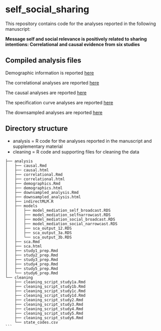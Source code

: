 # self_social_sharing
This repository contains code for the analyses reported in the following manuscript:

**Message self and social relevance is positively related to sharing intentions: Correlational and causal evidence from six studies**


## Compiled analysis files

Demographic information is reported [here](https://cnlab.github.io/self_social_sharing/analysis/demographics)

The correlational analyses are reported [here](https://cnlab.github.io/self_social_sharing/analysis/correlational)

The causal analyses are reported [here](https://cnlab.github.io/self_social_sharing/analysis/correlational)

The specification curve analyses are reported [here](https://cnlab.github.io/self_social_sharing/analysis/sca)

The downsampled analyses are reported [here](https://cnlab.github.io/self_social_sharing/analysis/downsampled)


## Directory structure

* analysis = R code for the analyses reported in the manuscript and supplementary material
* cleaning = R code and supporting files for cleaning the data

````
├── analysis
│	├── causal.Rmd
│	├── causal.html
│	├── correlational.Rmd
│	├── correlational.html
│	├── demographics.Rmd
│	├── demographics.html
│	├── downsampled_analysis.Rmd
│	├── downsampled_analysis.html
│	├── indirectMLM.R
│	├── models
│	│	├── model_mediation_self_broadcast.RDS
│	│	├── model_mediation_selfnarrowcast.RDS
│	│	├── model_mediation_social_broadcast.RDS
│	│	├── model_mediation_social_narrowcast.RDS
│	│	├── sca_output_12.RDS
│	│	├── sca_output_3a.RDS
│	│	└── sca_output_3b.RDS
│	├── sca.Rmd
│	├── sca.html
│	├── study1_prep.Rmd
│	├── study2_prep.Rmd
│	├── study3_prep.Rmd
│	├── study4_prep.Rmd
│	├── study5_prep.Rmd
│	└── study6_prep.Rmd
└── cleaning
	├── cleaning_script_study1a.Rmd
	├── cleaning_script_study1b.Rmd
	├── cleaning_script_study1c.Rmd
	├── cleaning_script_study1d.Rmd
	├── cleaning_script_study2.Rmd
	├── cleaning_script_study3.Rmd
	├── cleaning_script_study4.Rmd
	├── cleaning_script_study5.Rmd
	├── cleaning_script_study6.Rmd
	└── state_codes.csv
```